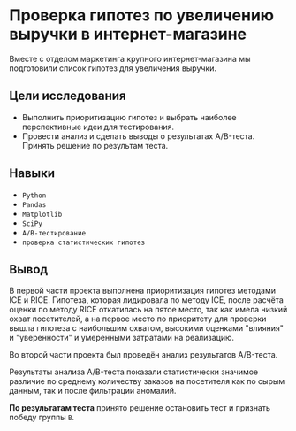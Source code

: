 # Проверка гипотез по увеличению выручки в интернет-магазине 

Вместе с отделом маркетинга крупного интернет-магазина мы подготовили список гипотез для увеличения выручки.

## Цели исследования

- Выполнить приоритизацию гипотез и выбрать наиболее перспективные идеи для тестирования.
- Провести анализ и сделать выводы о результатах A/B-теста. Принять решение по результам теста.

## Навыки

- `Python`
- `Pandas`
- `Matplotlib`
- `SciPy`
- `A/B-тестирование`
- `проверка статистических гипотез`

## Вывод

В первой части проекта выполнена приоритизация гипотез методами ICE и RICE. Гипотеза, которая лидировала по методу ICE, после расчёта оценки по методу RICE откатилась на пятое место, так как имела низкий охват посетителей, а на первое место по приоритету для проверки вышла гипотеза с наибольшим охватом, высокими оценками "влияния" и "уверенности" и умеренными затратами на реализацию.

Во второй части проекта был проведён анализ результатов A/B-теста.

Результаты анализа A/B-теста показали статистически значимое различие по среднему количеству заказов на посетителя как по сырым данным, так и после фильтрации аномалий.

**По результатам теста** принято решение остановить тест и признать победу группы `B`.
